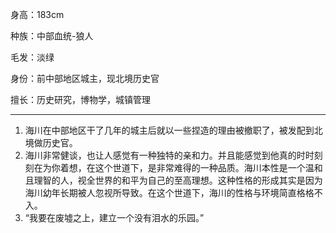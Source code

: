 身高：183cm

种族：中部血统-狼人

毛发：淡绿

身份：前中部地区城主，现北境历史官

擅长：历史研究，博物学，城镇管理

--------

1. 海川在中部地区干了几年的城主后就以一些捏造的理由被撤职了，被发配到北境做历史官。
2. 海川非常健谈，也让人感觉有一种独特的亲和力。并且能感觉到他真的时时刻刻在为你着想，在这个世道下，是非常难得的一种品质。海川本性是一个温和且理智的人，视全世界的和平为自己的至高理想。这种性格的形成其实是因为海川幼年长期被人忽视所导致。在这个世道下，海川的性格与环境简直格格不入。
3. “我要在废墟之上，建立一个没有泪水的乐园。”

